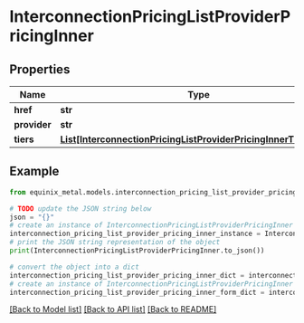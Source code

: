 # InterconnectionPricingListProviderPricingInner


## Properties

Name | Type | Description | Notes
------------ | ------------- | ------------- | -------------
**href** | **str** |  | [optional] 
**provider** | **str** |  | [optional] 
**tiers** | [**List[InterconnectionPricingListProviderPricingInnerTiersInner]**](InterconnectionPricingListProviderPricingInnerTiersInner.md) |  | [optional] 

## Example

```python
from equinix_metal.models.interconnection_pricing_list_provider_pricing_inner import InterconnectionPricingListProviderPricingInner

# TODO update the JSON string below
json = "{}"
# create an instance of InterconnectionPricingListProviderPricingInner from a JSON string
interconnection_pricing_list_provider_pricing_inner_instance = InterconnectionPricingListProviderPricingInner.from_json(json)
# print the JSON string representation of the object
print(InterconnectionPricingListProviderPricingInner.to_json())

# convert the object into a dict
interconnection_pricing_list_provider_pricing_inner_dict = interconnection_pricing_list_provider_pricing_inner_instance.to_dict()
# create an instance of InterconnectionPricingListProviderPricingInner from a dict
interconnection_pricing_list_provider_pricing_inner_form_dict = interconnection_pricing_list_provider_pricing_inner.from_dict(interconnection_pricing_list_provider_pricing_inner_dict)
```
[[Back to Model list]](../README.md#documentation-for-models) [[Back to API list]](../README.md#documentation-for-api-endpoints) [[Back to README]](../README.md)


